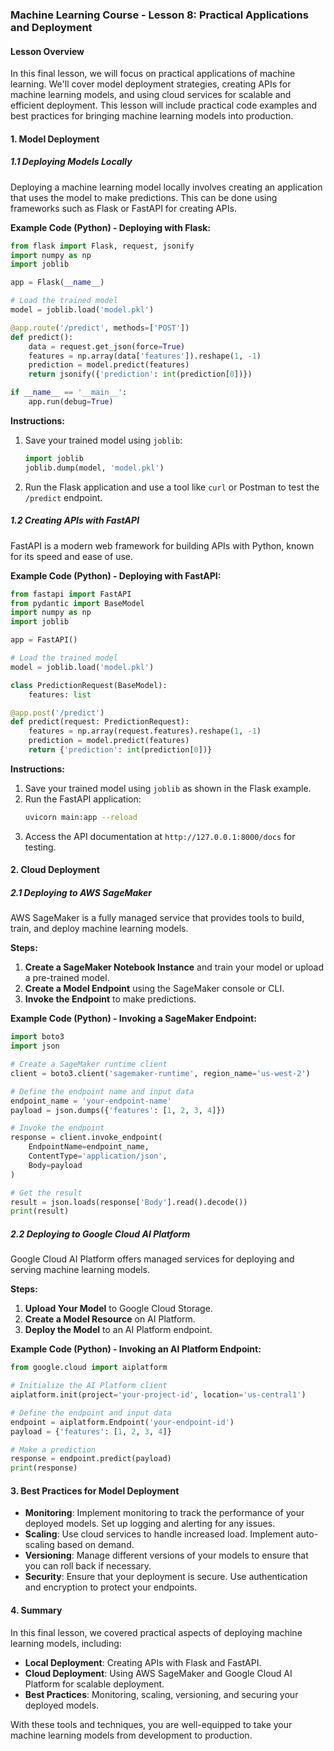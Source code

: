 ### Machine Learning Course - Lesson 8: Practical Applications and Deployment

#### Lesson Overview

In this final lesson, we will focus on practical applications of machine learning. We'll cover model deployment strategies, creating APIs for machine learning models, and using cloud services for scalable and efficient deployment. This lesson will include practical code examples and best practices for bringing machine learning models into production.

#### 1. Model Deployment

##### **1.1 Deploying Models Locally**

Deploying a machine learning model locally involves creating an application that uses the model to make predictions. This can be done using frameworks such as Flask or FastAPI for creating APIs.

**Example Code (Python) - Deploying with Flask:**

```python
from flask import Flask, request, jsonify
import numpy as np
import joblib

app = Flask(__name__)

# Load the trained model
model = joblib.load('model.pkl')

@app.route('/predict', methods=['POST'])
def predict():
    data = request.get_json(force=True)
    features = np.array(data['features']).reshape(1, -1)
    prediction = model.predict(features)
    return jsonify({'prediction': int(prediction[0])})

if __name__ == '__main__':
    app.run(debug=True)
```

**Instructions:**

1. Save your trained model using `joblib`:
   ```python
   import joblib
   joblib.dump(model, 'model.pkl')
   ```
2. Run the Flask application and use a tool like `curl` or Postman to test the `/predict` endpoint.

##### **1.2 Creating APIs with FastAPI**

FastAPI is a modern web framework for building APIs with Python, known for its speed and ease of use.

**Example Code (Python) - Deploying with FastAPI:**

```python
from fastapi import FastAPI
from pydantic import BaseModel
import numpy as np
import joblib

app = FastAPI()

# Load the trained model
model = joblib.load('model.pkl')

class PredictionRequest(BaseModel):
    features: list

@app.post('/predict')
def predict(request: PredictionRequest):
    features = np.array(request.features).reshape(1, -1)
    prediction = model.predict(features)
    return {'prediction': int(prediction[0])}
```

**Instructions:**

1. Save your trained model using `joblib` as shown in the Flask example.
2. Run the FastAPI application:
   ```bash
   uvicorn main:app --reload
   ```
3. Access the API documentation at `http://127.0.0.1:8000/docs` for testing.

#### 2. Cloud Deployment

##### **2.1 Deploying to AWS SageMaker**

AWS SageMaker is a fully managed service that provides tools to build, train, and deploy machine learning models.

**Steps:**

1. **Create a SageMaker Notebook Instance** and train your model or upload a pre-trained model.
2. **Create a Model Endpoint** using the SageMaker console or CLI.
3. **Invoke the Endpoint** to make predictions.

**Example Code (Python) - Invoking a SageMaker Endpoint:**

```python
import boto3
import json

# Create a SageMaker runtime client
client = boto3.client('sagemaker-runtime', region_name='us-west-2')

# Define the endpoint name and input data
endpoint_name = 'your-endpoint-name'
payload = json.dumps({'features': [1, 2, 3, 4]})

# Invoke the endpoint
response = client.invoke_endpoint(
    EndpointName=endpoint_name,
    ContentType='application/json',
    Body=payload
)

# Get the result
result = json.loads(response['Body'].read().decode())
print(result)
```

##### **2.2 Deploying to Google Cloud AI Platform**

Google Cloud AI Platform offers managed services for deploying and serving machine learning models.

**Steps:**

1. **Upload Your Model** to Google Cloud Storage.
2. **Create a Model Resource** on AI Platform.
3. **Deploy the Model** to an AI Platform endpoint.

**Example Code (Python) - Invoking an AI Platform Endpoint:**

```python
from google.cloud import aiplatform

# Initialize the AI Platform client
aiplatform.init(project='your-project-id', location='us-central1')

# Define the endpoint and input data
endpoint = aiplatform.Endpoint('your-endpoint-id')
payload = {'features': [1, 2, 3, 4]}

# Make a prediction
response = endpoint.predict(payload)
print(response)
```

#### 3. Best Practices for Model Deployment

- **Monitoring**: Implement monitoring to track the performance of your deployed models. Set up logging and alerting for any issues.
- **Scaling**: Use cloud services to handle increased load. Implement auto-scaling based on demand.
- **Versioning**: Manage different versions of your models to ensure that you can roll back if necessary.
- **Security**: Ensure that your deployment is secure. Use authentication and encryption to protect your endpoints.

#### 4. Summary

In this final lesson, we covered practical aspects of deploying machine learning models, including:

- **Local Deployment**: Creating APIs with Flask and FastAPI.
- **Cloud Deployment**: Using AWS SageMaker and Google Cloud AI Platform for scalable deployment.
- **Best Practices**: Monitoring, scaling, versioning, and securing your deployed models.

With these tools and techniques, you are well-equipped to take your machine learning models from development to production.
